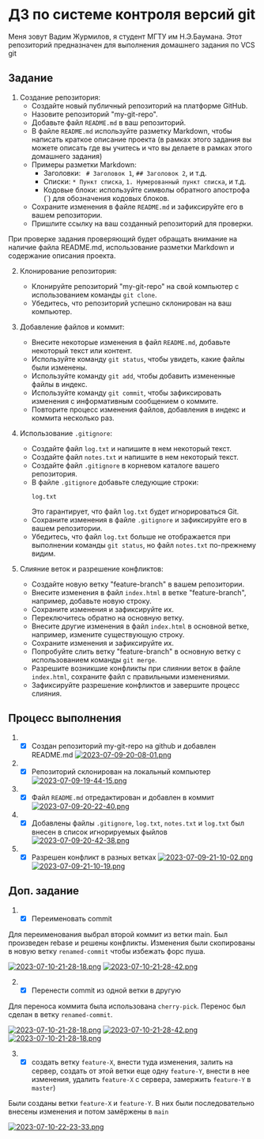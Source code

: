 # ДЗ по системе контроля версий git

Меня зовут Вадим Журмилов, я студент МГТУ им Н.Э.Баумана. Этот репозиторий предназначен для выполнения домашнего задания
по VCS git

## Задание

1. Создание репозитория:
    * Создайте новый публичный репозиторий на платформе GitHub.
    * Назовите репозиторий "my-git-repo".
    * Добавьте файл `README.md` в ваш репозиторий.
    * В файле `README.md` используйте разметку Markdown, чтобы написать краткое описание проекта (в рамках этого задания
      вы можете описать где вы учитесь и что вы делаете в рамках этого домашнего задания)
    * Примеры разметки Markdown:
        * Заголовки: ` # Заголовок 1`, `## Заголовок 2`, и т.д.
        * Списки: `* Пункт списка`, `1. Нумерованный пункт списка`, и т.д.
        * Кодовые блоки: используйте символы обратного апострофа (`) для обозначения кодовых блоков.
    * Сохраните изменения в файле `README.md` и зафиксируйте его в вашем репозитории.
    * Пришлите ссылку на ваш созданный репозиторий для проверки.

При проверке задания проверяющий будет обращать внимание на наличие файла README.md, использование разметки Markdown и
содержание описания проекта.

2. Клонирование репозитория:
    * Клонируйте репозиторий "my-git-repo" на свой компьютер с использованием команды `git clone`.
    * Убедитесь, что репозиторий успешно склонирован на ваш компьютер.

3. Добавление файлов и коммит:
    * Внесите некоторые изменения в файл `README.md`, добавьте некоторый текст или контент.
    * Используйте команду `git status`, чтобы увидеть, какие файлы были изменены.
    * Используйте команду `git add`, чтобы добавить измененные файлы в индекс.
    * Используйте команду `git commit`, чтобы зафиксировать изменения с информативным сообщением о коммите.
    * Повторите процесс изменения файлов, добавления в индекс и коммита несколько раз.

4. Использование `.gitignore`:
    * Создайте файл `log.txt` и напишите в нем некоторый текст.
    * Создайте файл `notes.txt` и напишите в нем некоторый текст.
    * Создайте файл `.gitignore` в корневом каталоге вашего репозитория.
    * В файле `.gitignore` добавьте следующие строки:
      ```
      log.txt
      ```
      Это гарантирует, что файл `log.txt` будет игнорироваться Git.
    * Сохраните изменения в файле `.gitignore` и зафиксируйте его в вашем репозитории.
    * Убедитесь, что файл `log.txt` больше не отображается при выполнении команды `git status`, но файл `notes.txt`
      по-прежнему видим.

5. Слияние веток и разрешение конфликтов:
    * Создайте новую ветку "feature-branch" в вашем репозитории.
    * Внесите изменения в файл `index.html` в ветке "feature-branch", например, добавьте новую строку.
    * Сохраните изменения и зафиксируйте их.
    * Переключитесь обратно на основную ветку.
    * Внесите другие изменения в файл `index.html` в основной ветке, например, измените существующую строку.
    * Сохраните изменения и зафиксируйте их.
    * Попробуйте слить ветку "feature-branch" в основную ветку с использованием команды `git merge`.
    * Разрешите возникшие конфликты при слиянии веток в файле `index.html`, сохраните файл с правильными изменениями.
    * Зафиксируйте разрешение конфликтов и завершите процесс слияния.

## Процесс выполнения

1.
    - [x] Cоздан репозиторий my-git-repo на github и добавлен README.md
      [![2023-07-09-20-08-01.png](https://i.postimg.cc/d1wnQHh9/2023-07-09-20-08-01.png)](https://postimg.cc/bGV13RHG)
2.
    - [x] Репозиторий склонирован на локальный компьютер
      [![2023-07-09-19-44-15.png](https://i.postimg.cc/qq1Hk6Q1/2023-07-09-19-44-15.png)](https://postimg.cc/5QQRg0hz)
3.
    - [x] Файл `README.md` отредактирован и добавлен в коммит
      [![2023-07-09-20-22-40.png](https://i.postimg.cc/RhdvbV8z/2023-07-09-20-22-40.png)](https://postimg.cc/y3JqDBsf)
4.
    - [x] Добавлены файлы `.gitignore`, `log.txt`, `notes.txt` и `log.txt` был внесен в список игнорируемых фыйлов
      [![2023-07-09-20-42-38.png](https://i.postimg.cc/4x5F7HcG/2023-07-09-20-42-38.png)](https://postimg.cc/gxxK1J4t)
5.
    - [x] Разрешен конфликт в разных ветках
      [![2023-07-09-21-10-02.png](https://i.postimg.cc/sfZRqmkN/2023-07-09-21-10-02.png)](https://postimg.cc/c6Zj8R4R)
      [![2023-07-09-21-10-19.png](https://i.postimg.cc/9FdHFMFP/2023-07-09-21-10-19.png)](https://postimg.cc/562Rsfzj)

## Доп. задание

1. - [x] Переименовать commit

Для переименования выбрал второй коммит из ветки main. Был произведен rebase и решены конфликты. Изменения были
скопированы в новую ветку `renamed-commit` чтобы избежать форс пуша.

[![2023-07-10-21-28-18.png](https://i.postimg.cc/RCsnTnYG/2023-07-10-21-28-18.png)](https://postimg.cc/fkdLzkD0)
[![2023-07-10-21-28-42.png](https://i.postimg.cc/q7s3cDfC/2023-07-10-21-28-42.png)](https://postimg.cc/WD4zTn12)

2. - [x] Перенести commit из одной ветки в другую

Для переноса коммита была использована `cherry-pick`. Перенос был сделан в ветку `renamed-commit`.

[![2023-07-10-21-28-18.png](https://i.postimg.cc/kgF11mbn/2023-07-10-21-51-22.png)](https://postimg.cc/fkdLzkD0)
[![2023-07-10-21-28-42.png](https://i.postimg.cc/0NkthBY7/2023-07-10-21-51-35.png)](https://postimg.cc/WD4zTn12)
[![2023-07-10-21-28-18.png](https://i.postimg.cc/CKcv0s7X/2023-07-10-21-51-44.png)](https://postimg.cc/fkdLzkD0)

3. - [x] создать ветку `feature-X`, внести туда изменения, залить на сервер, создать от этой ветки еще одну `feature-Y`, внести в нее изменения, удалить `feature-X` с сервера, замержить `feature-Y` в `master`)

Были созданы ветки `feature-X` и `feature-Y`. В них были последовательно внесены изменения и потом замёржены в `main`

[![2023-07-10-22-23-33.png](https://i.postimg.cc/Vk4b6Gtf/2023-07-10-22-23-33.png)](https://postimg.cc/xXJdpPgh)
